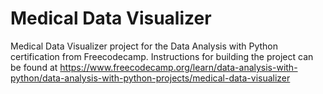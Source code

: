 # Medical Data Visualizer

Medical Data Visualizer project for the Data Analysis with Python certification from Freecodecamp. Instructions for building the project can be found at https://www.freecodecamp.org/learn/data-analysis-with-python/data-analysis-with-python-projects/medical-data-visualizer
